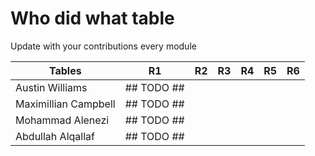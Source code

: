 # Who did what table
Update with your contributions every module

| Tables        | R1 | R2 | R3 | R4 | R5 | R6
| --- | --- | --- | --- | --- | --- | --- |
| Austin Williams | ## TODO ## | | | | | |
| Maximillian Campbell | ## TODO ## | | | | | 
| Mohammad Alenezi | ## TODO ##  | | | | | 
| Abdullah Alqallaf | ## TODO ##  | | | | | 
